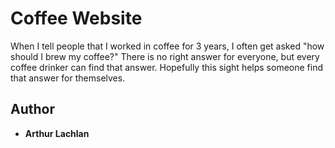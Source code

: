 # Coffee Website

When I tell people that I worked in coffee for 3 years, I often get asked "how should I brew my coffee?"  There is no right answer for everyone, but every coffee drinker can find that answer. Hopefully this sight helps someone find that answer for themselves.

## Author
* **Arthur Lachlan**